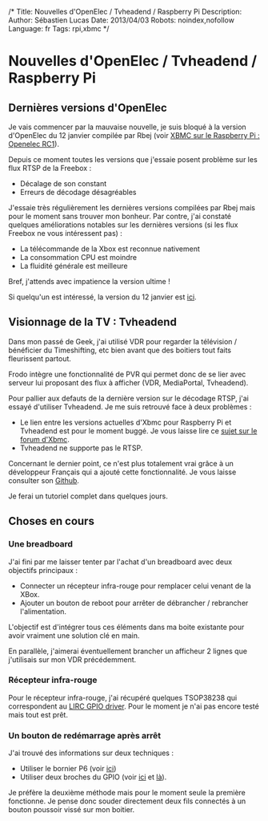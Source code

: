 /*
Title: Nouvelles d'OpenElec / Tvheadend / Raspberry Pi
Description: 
Author: Sébastien Lucas
Date: 2013/04/03
Robots: noindex,nofollow
Language: fr
Tags: rpi,xbmc
*/
# Nouvelles d'OpenElec / Tvheadend / Raspberry Pi

##  Dernières versions d'OpenElec 
Je vais commencer par la mauvaise nouvelle, je suis bloqué à la version d'OpenElec du 12 janvier compilée par Rbej (voir [XBMC sur le Raspberry Pi : Openelec RC1](https://blog.slucas.fr/blog/raspberry-pi-xbmc-7)).

Depuis ce moment toutes les versions que j'essaie posent problème sur les flux RTSP de la Freebox :
*	Décalage de son constant
*	Erreurs de décodage désagréables
  
J'essaie très régulièrement les dernières versions compilées par Rbej mais pour le moment sans trouver mon bonheur. Par contre, j'ai constaté quelques améliorations notables sur les dernières versions (si les flux Freebox ne vous intéressent pas) :
*	La télécommande de la Xbox est reconnue nativement
*	La consommation CPU est moindre
*	La fluidité générale est meilleure
  
Bref, j'attends avec impatience la version ultime !

Si quelqu'un est intéressé, la version du 12 janvier est [ici](http://dl.free.fr/gZuDKQ3hY).

## Visionnage de la TV : Tvheadend

Dans mon passé de Geek, j'ai utilisé VDR pour regarder la télévision / bénéficier du Timeshifting, etc bien avant que des boitiers tout faits fleurissent partout. 

Frodo intègre une fonctionnalité de PVR qui permet donc de se lier avec serveur lui proposant des flux à afficher (VDR, MediaPortal, Tvheadend).

Pour pallier aux defauts de la dernière version sur le décodage RTSP, j'ai essayé d'utiliser Tvheadend. Je me suis retrouvé face à deux problèmes :
*	Le lien entre les versions actuelles d'Xbmc pour Raspberry Pi et Tvheadend est pour le moment buggé. Je vous laisse lire ce [sujet sur le forum d'Xbmc](http://forum.xbmc.org/showthread.php?tid=148646).
*	Tvheadend ne supporte pas le RTSP.
  
Concernant le dernier point, ce n'est plus totalement vrai grâce à un développeur Français qui a ajouté cette fonctionnalité. Je vous laisse consulter son [Github](https://github.com/Glandos/tvheadend).

Je ferai un tutoriel complet dans quelques jours.

## Choses en cours

### Une breadboard
J'ai fini par me laisser tenter par l'achat d'un breadboard avec deux objectifs principaux :
*	Connecter un récepteur infra-rouge pour remplacer celui venant de la XBox.
*	Ajouter un bouton de reboot pour arrêter de débrancher / rebrancher l'alimentation.

L'objectif est d'intégrer tous ces éléments dans ma boite existante pour avoir vraiment une solution clé en main.
  
En parallèle, j'aimerai éventuellement brancher un afficheur 2 lignes que j'utilisais sur mon VDR précédemment. 

### Récepteur infra-rouge

Pour le récepteur infra-rouge, j'ai récupéré quelques TSOP38238 qui correspondent au [LIRC GPIO driver](http://aron.ws/projects/lirc_rpi/). Pour le moment je n'ai pas encore testé mais tout est prêt.

### Un bouton de redémarrage après arrêt

J'ai trouvé des informations sur deux techniques :
*	Utiliser le bornier P6 (voir [ici](http://raspi.tv/2012/making-a-reset-switch-for-your-rev-2-raspberry-pi))
*	Utiliser deux broches du GPIO (voir [ici](http://elinux.org/RPI_safe_mode) et [là](http://www.raspberrypi.org/phpBB3/viewtopic.php?p=227308)).
  
Je préfère la deuxième méthode mais pour le moment seule la première fonctionne. Je pense donc souder directement deux fils connectés à un bouton poussoir vissé sur mon boitier.
